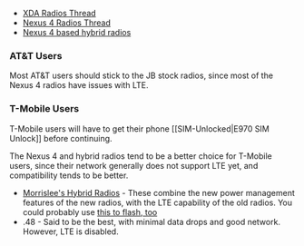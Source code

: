 * [XDA Radios Thread](http://forum.xda-developers.com/showthread.php?t=2270319)
* [Nexus 4 Radios Thread](http://forum.xda-developers.com/showthread.php?t=2087227)
* [Nexus 4 based hybrid radios](http://forum.xda-developers.com/showthread.php?t=2412052)

### AT&T Users

Most AT&T users should stick to the JB stock radios, since most of the Nexus 4 radios have issues with LTE.

### T-Mobile Users

T-Mobile users will have to get their phone [[SIM-Unlocked|E970 SIM Unlock]] before continuing.

The Nexus 4 and hybrid radios tend to be a better choice for T-Mobile users, since their network generally does not support LTE yet, and compatibility tends to be better.

* [Morrislee's Hybrid Radios](http://forum.xda-developers.com/showthread.php?t=2412052) - These combine the new power management features of the new radios, with the LTE capability of the old radios. You could probably use [this to flash, too](http://forum.xda-developers.com/showthread.php?t=2358931)
* .48 - Said to be the best, with minimal data drops and good network. However, LTE is disabled.